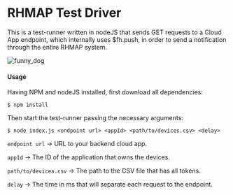 # RHMAP Test Driver
This is a test-runner written in nodeJS that sends GET requests to a Cloud App endpoint, which internally uses $fh.push, in order to send a notification through the entire RHMAP system.

![funny_dog](https://camo.githubusercontent.com/67788c5031750b707cf2ef584f7f466eb403161b/68747470733a2f2f63646e302e766f782d63646e2e636f6d2f7468756d626f722f5f4a49364d676547516665374278563166704c30434270443277303d2f3678303a383935783530302f31363030783930302f63646e302e766f782d63646e2e636f6d2f75706c6f6164732f63686f7275735f696d6167652f696d6167652f34393439333939332f746869732d69732d66696e652e302e6a7067)

#### Usage
Having NPM and nodeJS installed, first download all dependencies:
```
$ npm install
```
Then start the test-runner passing the necessary arguments:
```
$ node index.js <endpoint url> <appId> <path/to/devices.csv> <delay>
```
`endpoint url` -> URL to your backend cloud app.

`appId` -> The ID of the application that owns the devices.

`path/to/devices.csv` -> The path to the CSV file that has all tokens.

`delay` -> The time in ms that will separate each request to the endpoint.
